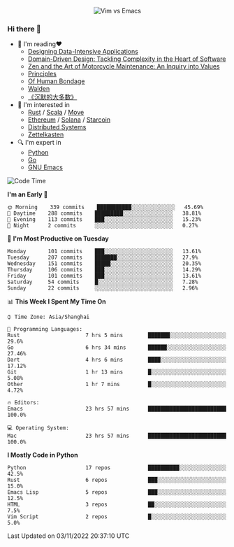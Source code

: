 <p align="center">
    <img src="https://gist.githubusercontent.com/coldnight/e696baffb094e71c96cb302118878eae/raw/40ea5053a6f66cc65f90f437e4173497da225958/banner.gif" alt="Vim vs Emacs" />
</p>

### Hi there 👋

- 📖 I'm reading❤️
    + [Designing Data-Intensive Applications](https://www.oreilly.com/library/view/designing-data-intensive-applications/9781491903063/)
    + [Domain-Driven Design: Tackling Complexity in the Heart of Software](https://www.dddcommunity.org/book/evans_2003/)
    + [Zen and the Art of Motorcycle Maintenance: An Inquiry into Values](https://en.wikipedia.org/wiki/Zen_and_the_Art_of_Motorcycle_Maintenance)
    + [Principles](https://www.principles.com/)
    + [Of Human Bondage](https://en.wikipedia.org/wiki/Of_Human_Bondage)
    + [Walden](https://en.wikipedia.org/wiki/Walden)
    + [《沉默的大多数》](https://en.wikipedia.org/wiki/Silent_majority)
- 🌱 I'm interested in
    + [Rust](https://www.rust-lang.org/) / [Scala](https://www.scala-lang.org/) / [Move](https://github.com/move-language/move/)
    + [Ethereum](https://ethereum.org/en/) / [Solana](https://solana.com/) / [Starcoin](https://github.com/starcoinorg/starcoin)
	+ [Distributed Systems](https://www.linuxzen.com/notes/topics/20200320174417_%E5%88%86%E5%B8%83%E5%BC%8F/)
	+ [Zettelkasten](https://www.linuxzen.com/notes/notes/20220120080920-slip_box/)
- 🔍 I'm expert in
    + [Python](https://www.python.org/)
    + [Go](https://go.dev/)
    + [GNU Emacs](https://www.gnu.org/software/emacs/)

<!--START_SECTION:waka-->
![Code Time](http://img.shields.io/badge/Code%20Time-1%2C678%20hrs%2019%20mins-blue)

**I'm an Early 🐤** 

```text
🌞 Morning    339 commits    ███████████░░░░░░░░░░░░░░   45.69% 
🌆 Daytime    288 commits    █████████░░░░░░░░░░░░░░░░   38.81% 
🌃 Evening    113 commits    ███░░░░░░░░░░░░░░░░░░░░░░   15.23% 
🌙 Night      2 commits      ░░░░░░░░░░░░░░░░░░░░░░░░░   0.27%

```
📅 **I'm Most Productive on Tuesday** 

```text
Monday       101 commits    ███░░░░░░░░░░░░░░░░░░░░░░   13.61% 
Tuesday      207 commits    ███████░░░░░░░░░░░░░░░░░░   27.9% 
Wednesday    151 commits    █████░░░░░░░░░░░░░░░░░░░░   20.35% 
Thursday     106 commits    ███░░░░░░░░░░░░░░░░░░░░░░   14.29% 
Friday       101 commits    ███░░░░░░░░░░░░░░░░░░░░░░   13.61% 
Saturday     54 commits     █░░░░░░░░░░░░░░░░░░░░░░░░   7.28% 
Sunday       22 commits     ░░░░░░░░░░░░░░░░░░░░░░░░░   2.96%

```


📊 **This Week I Spent My Time On** 

```text
⌚︎ Time Zone: Asia/Shanghai

💬 Programming Languages: 
Rust                     7 hrs 5 mins        ███████░░░░░░░░░░░░░░░░░░   29.6% 
Go                       6 hrs 34 mins       ██████░░░░░░░░░░░░░░░░░░░   27.46% 
Dart                     4 hrs 6 mins        ████░░░░░░░░░░░░░░░░░░░░░   17.12% 
Git                      1 hr 13 mins        █░░░░░░░░░░░░░░░░░░░░░░░░   5.08% 
Other                    1 hr 7 mins         █░░░░░░░░░░░░░░░░░░░░░░░░   4.72%

🔥 Editors: 
Emacs                    23 hrs 57 mins      █████████████████████████   100.0%

💻 Operating System: 
Mac                      23 hrs 57 mins      █████████████████████████   100.0%

```

**I Mostly Code in Python** 

```text
Python                   17 repos            ██████████░░░░░░░░░░░░░░░   42.5% 
Rust                     6 repos             ███░░░░░░░░░░░░░░░░░░░░░░   15.0% 
Emacs Lisp               5 repos             ███░░░░░░░░░░░░░░░░░░░░░░   12.5% 
HTML                     3 repos             ██░░░░░░░░░░░░░░░░░░░░░░░   7.5% 
Vim Script               2 repos             █░░░░░░░░░░░░░░░░░░░░░░░░   5.0%

```



 Last Updated on 03/11/2022 20:37:10 UTC
<!--END_SECTION:waka-->

